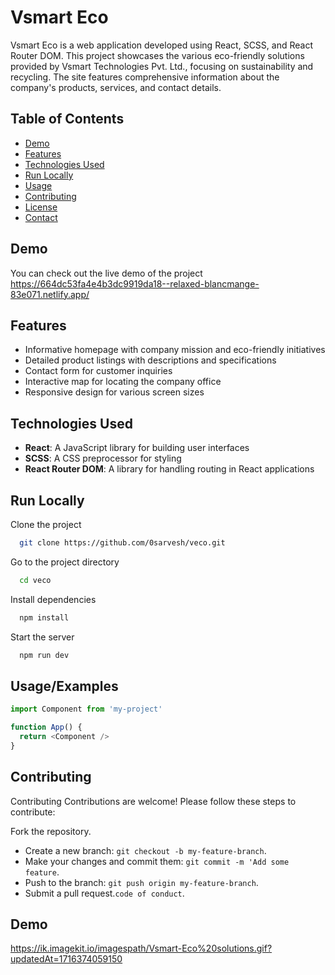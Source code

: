 # Vsmart Eco

Vsmart Eco is a web application developed using React, SCSS, and React Router DOM. This project showcases the various eco-friendly solutions provided by Vsmart Technologies Pvt. Ltd., focusing on sustainability and recycling. The site features comprehensive information about the company's products, services, and contact details.

## Table of Contents

- [Demo](#demo)
- [Features](#features)
- [Technologies Used](#technologies-used)
- [Run Locally](#installation)
- [Usage](#usage)
- [Contributing](#contributing)
- [License](#license)
- [Contact](#contact)

## Demo

You can check out the live demo of the project https://664dc53fa4e4b3dc9919da18--relaxed-blancmange-83e071.netlify.app/

## Features

- Informative homepage with company mission and eco-friendly initiatives
- Detailed product listings with descriptions and specifications
- Contact form for customer inquiries
- Interactive map for locating the company office
- Responsive design for various screen sizes

## Technologies Used

- **React**: A JavaScript library for building user interfaces
- **SCSS**: A CSS preprocessor for styling
- **React Router DOM**: A library for handling routing in React applications





## Run Locally

Clone the project

```bash
  git clone https://github.com/0sarvesh/veco.git
```

Go to the project directory

```bash
  cd veco
```

Install dependencies

```bash
  npm install
```

Start the server

```bash
  npm run dev
```


## Usage/Examples

```javascript
import Component from 'my-project'

function App() {
  return <Component />
}
```


## Contributing

Contributing
Contributions are welcome! Please follow these steps to contribute:

Fork the repository.
- Create a new branch: `git checkout -b my-feature-branch`.
- Make your changes and commit them: `git commit -m 'Add some feature`.
- Push to the branch: `git push origin my-feature-branch`.
- Submit a pull request.`code of conduct`.


## Demo

https://ik.imagekit.io/imagespath/Vsmart-Eco%20solutions.gif?updatedAt=1716374059150

